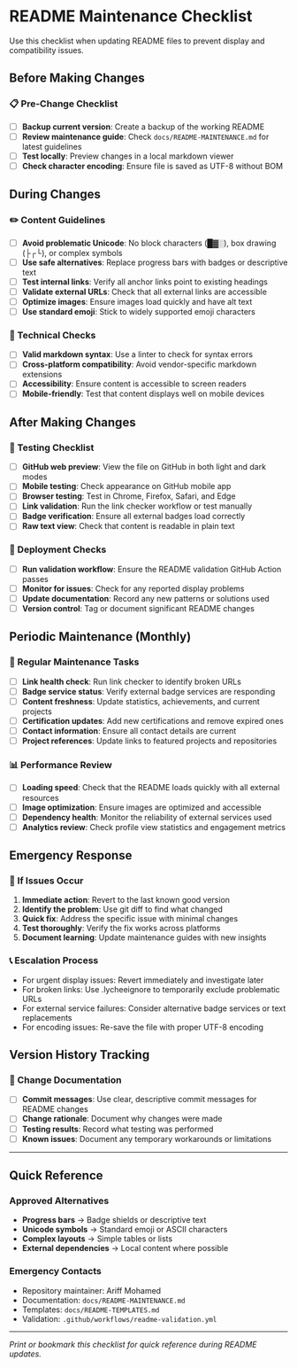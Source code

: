 # README Maintenance Checklist

Use this checklist when updating README files to prevent display and compatibility issues.

## Before Making Changes

### 📋 Pre-Change Checklist
- [ ] **Backup current version**: Create a backup of the working README
- [ ] **Review maintenance guide**: Check `docs/README-MAINTENANCE.md` for latest guidelines
- [ ] **Test locally**: Preview changes in a local markdown viewer
- [ ] **Check character encoding**: Ensure file is saved as UTF-8 without BOM

## During Changes

### ✏️ Content Guidelines
- [ ] **Avoid problematic Unicode**: No block characters (█▓░), box drawing (├┌└), or complex symbols
- [ ] **Use safe alternatives**: Replace progress bars with badges or descriptive text
- [ ] **Test internal links**: Verify all anchor links point to existing headings
- [ ] **Validate external URLs**: Check that all external links are accessible
- [ ] **Optimize images**: Ensure images load quickly and have alt text
- [ ] **Use standard emoji**: Stick to widely supported emoji characters

### 🔧 Technical Checks
- [ ] **Valid markdown syntax**: Use a linter to check for syntax errors
- [ ] **Cross-platform compatibility**: Avoid vendor-specific markdown extensions
- [ ] **Accessibility**: Ensure content is accessible to screen readers
- [ ] **Mobile-friendly**: Test that content displays well on mobile devices

## After Making Changes

### 🧪 Testing Checklist
- [ ] **GitHub web preview**: View the file on GitHub in both light and dark modes
- [ ] **Mobile testing**: Check appearance on GitHub mobile app
- [ ] **Browser testing**: Test in Chrome, Firefox, Safari, and Edge
- [ ] **Link validation**: Run the link checker workflow or test manually
- [ ] **Badge verification**: Ensure all external badges load correctly
- [ ] **Raw text view**: Check that content is readable in plain text

### 🚀 Deployment Checks
- [ ] **Run validation workflow**: Ensure the README validation GitHub Action passes
- [ ] **Monitor for issues**: Check for any reported display problems
- [ ] **Update documentation**: Record any new patterns or solutions used
- [ ] **Version control**: Tag or document significant README changes

## Periodic Maintenance (Monthly)

### 🔄 Regular Maintenance Tasks
- [ ] **Link health check**: Run link checker to identify broken URLs
- [ ] **Badge service status**: Verify external badge services are responding
- [ ] **Content freshness**: Update statistics, achievements, and current projects
- [ ] **Certification updates**: Add new certifications and remove expired ones
- [ ] **Contact information**: Ensure all contact details are current
- [ ] **Project references**: Update links to featured projects and repositories

### 📊 Performance Review
- [ ] **Loading speed**: Check that the README loads quickly with all external resources
- [ ] **Image optimization**: Ensure images are optimized and accessible
- [ ] **Dependency health**: Monitor the reliability of external services used
- [ ] **Analytics review**: Check profile view statistics and engagement metrics

## Emergency Response

### 🚨 If Issues Occur
1. **Immediate action**: Revert to the last known good version
2. **Identify the problem**: Use git diff to find what changed
3. **Quick fix**: Address the specific issue with minimal changes
4. **Test thoroughly**: Verify the fix works across platforms
5. **Document learning**: Update maintenance guides with new insights

### 📞 Escalation Process
- For urgent display issues: Revert immediately and investigate later
- For broken links: Use .lycheeignore to temporarily exclude problematic URLs
- For external service failures: Consider alternative badge services or text replacements
- For encoding issues: Re-save the file with proper UTF-8 encoding

## Version History Tracking

### 📝 Change Documentation
- [ ] **Commit messages**: Use clear, descriptive commit messages for README changes
- [ ] **Change rationale**: Document why changes were made
- [ ] **Testing results**: Record what testing was performed
- [ ] **Known issues**: Document any temporary workarounds or limitations

---

## Quick Reference

### Approved Alternatives
- **Progress bars** → Badge shields or descriptive text
- **Unicode symbols** → Standard emoji or ASCII characters  
- **Complex layouts** → Simple tables or lists
- **External dependencies** → Local content where possible

### Emergency Contacts
- Repository maintainer: Ariff Mohamed
- Documentation: `docs/README-MAINTENANCE.md`
- Templates: `docs/README-TEMPLATES.md`
- Validation: `.github/workflows/readme-validation.yml`

---

*Print or bookmark this checklist for quick reference during README updates.*